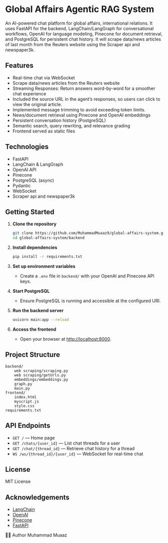 # Global Affairs Agentic RAG System

An AI-powered chat platform for global affairs, international relations. It uses FastAPI for the backend, LangChain/LangGraph for conversational workflows, OpenAI for language modeling, Pinecone for document retrieval, and PostgreSQL for persistent chat history. It will scrape data/news articles of last month from the Reuters website using the Scraper api and newspaper3k.

## Features

- Real-time chat via WebSocket
- Scrape data/news articles from the Reuters website 
- Streaming Responses: Return answers word-by-word for a smoother chat experience
- Included the source URL in the agent’s responses, so users can click to view the original article. 
- Implemented message trimming to avoid exceeding token limits.
- News/document retrieval using Pinecone and OpenAI embeddings
- Persistent conversation history (PostgreSQL)
- Semantic search, query rewriting, and relevance grading
- Frontend served as static files

## Technologies

- FastAPI
- LangChain & LangGraph
- OpenAI API
- Pinecone
- PostgreSQL (async)
- Pydantic
- WebSocket
- Scraper api and newspaper3k

## Getting Started

1. **Clone the repository**
   ```sh
   git clone https://github.com/MuhammadMuaaz9/global-affairs-system.git
   cd global-affairs-system/backend
   ```

2. **Install dependencies**
   ```sh
   pip install -r requirements.txt
   ```

3. **Set up environment variables**
   - Create a `.env` file in `backend/` with your OpenAI and Pinecone API keys.

4. **Start PostgreSQL**
   - Ensure PostgreSQL is running and accessible at the configured URI.

5. **Run the backend server**
   ```sh
   uvicorn main:app --reload
   ```

6. **Access the frontend**
   - Open your browser at [http://localhost:8000](http://localhost:8000).

## Project Structure

```
backend/
    web scraping/scraping.py
    web scraping/getUrls.py
    embeddings/embeddings.py
    graph.py
    main.py
frontend/
    index.html
    myscript.js
    style.css
requirements.txt    
```

## API Endpoints

- `GET /` — Home page
- `GET /chats/{user_id}` — List chat threads for a user
- `GET /chat/{thread_id}` — Retrieve chat history for a thread
- `WS /ws/{thread_id}/{user_id}` — WebSocket for real-time chat

## License

MIT License

## Acknowledgements

- [LangChain](https://github.com/langchain-ai/langchain)
- [OpenAI](https://openai.com/)
- [Pinecone](https://www.pinecone.io/)
- [FastAPI](https://fastapi.tiangolo.com/)

👨‍💻 Author Muhammad Muaaz
